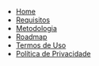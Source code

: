<!-- docs/_sidebar.md -->

<a href="/">
    <div class="sidebar-logo"></div>
</a>

- [Home](_docs/home.md)
- [Requisitos](_docs/requisitos/listarequisitos.md)
- [Metodologia](_docs/metodologia/metodologia.md)
- [Roadmap](_docs/roadmap/roadmap.md)
- [Termos de Uso](_docs/termos.md)
- [Política de Privacidade](_docs/privacidade.md)
